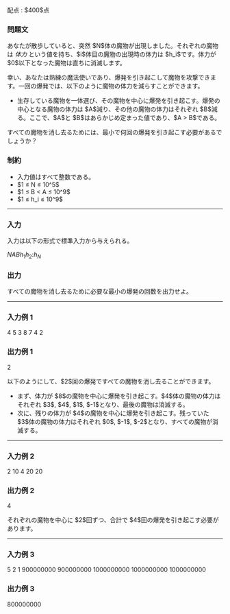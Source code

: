 
<div>

<span>

<span>

<p>
配点 : $400$点
</p>

<div>

<section>

### **問題文**

<p>
あなたが散歩していると、突然 $N$体の魔物が出現しました。それぞれの魔物は 
<em>
体力
</em>
という値を持ち、$i$体目の魔物の出現時の体力は $h_i$です。体力が $0$以下となった魔物は直ちに消滅します。
</p>

<p>
幸い、あなたは熟練の魔法使いであり、爆発を引き起こして魔物を攻撃できます。一回の爆発では、以下のように魔物の体力を減らすことができます。
</p>

<ul>

<li>
生存している魔物を一体選び、その魔物を中心に爆発を引き起こす。爆発の中心となる魔物の体力は $A$減り、その他の魔物の体力はそれぞれ $B$減る。ここで、$A$と $B$はあらかじめ定まった値であり、$A > B$である。
</li>

</ul>

<p>
すべての魔物を消し去るためには、最小で何回の爆発を引き起こす必要があるでしょうか？
</p>

</section>

</div>

<div>

<section>

### **制約**

<ul>

<li>
入力値はすべて整数である。
</li>

<li>
$1 ≤ N ≤ 10^5$
</li>

<li>
$1 ≤ B < A ≤ 10^9$
</li>

<li>
$1 ≤ h_i ≤ 10^9$
</li>

</ul>

</section>

</div>

---

<div>

<div>

<section>

### **入力**

<p>
入力は以下の形式で標準入力から与えられる。
</p>

<div>

$N$$A$$B$$h_1$$h_2$$:$$h_N$
</div>

</section>

</div>

<div>

<section>

### **出力**

<p>
すべての魔物を消し去るために必要な最小の爆発の回数を出力せよ。
</p>

</section>

</div>

</div>

---

<div>

<section>

### **入力例 1**

<div>

4 5 3
8
7
4
2

</div>

</section>

</div>

<div>

<section>

### **出力例 1**

<div>

2

</div>

<p>
以下のようにして、$2$回の爆発ですべての魔物を消し去ることができます。
</p>

<ul>

<li>
まず、体力が $8$の魔物を中心に爆発を引き起こす。$4$体の魔物の体力はそれぞれ $3$, $4$, $1$, $-1$となり、最後の魔物は消滅する。
</li>

<li>
次に、残りの体力が $4$の魔物を中心に爆発を引き起こす。残っていた $3$体の魔物の体力はそれぞれ $0$, $-1$, $-2$となり、すべての魔物が消滅する。
</li>

</ul>

</section>

</div>

---

<div>

<section>

### **入力例 2**

<div>

2 10 4
20
20

</div>

</section>

</div>

<div>

<section>

### **出力例 2**

<div>

4

</div>

<p>
それぞれの魔物を中心に $2$回ずつ、合計で $4$回の爆発を引き起こす必要があります。
</p>

</section>

</div>

---

<div>

<section>

### **入力例 3**

<div>

5 2 1
900000000
900000000
1000000000
1000000000
1000000000

</div>

</section>

</div>

<div>

<section>

### **出力例 3**

<div>

800000000

</div>

</section>

</div>

</span>

</span>

</div>
